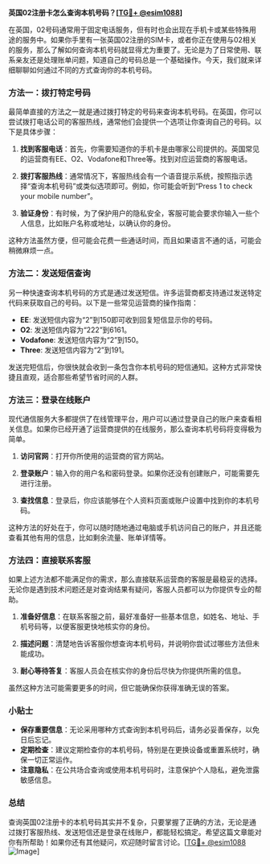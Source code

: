 **英国02注册卡怎么查询本机号码？[[TG💪+ @esim1088](https://t.me/s/esim1088)]**

在英国，02号码通常用于固定电话服务，但有时也会出现在手机卡或某些特殊用途的服务中。如果你手里有一张英国02注册的SIM卡，或者你正在使用与02相关的服务，那么了解如何查询本机号码就显得尤为重要了。无论是为了日常使用、联系亲友还是处理账单问题，知道自己的号码总是一个基础操作。今天，我们就来详细聊聊如何通过不同的方式查询你的本机号码。

### 方法一：拨打特定号码

最简单直接的方法之一就是通过拨打特定的号码来查询本机号码。在英国，你可以尝试拨打电话公司的客服热线，通常他们会提供一个选项让你查询自己的号码。以下是具体步骤：

1. **找到客服电话**：首先，你需要知道你的手机卡是由哪家公司提供的。英国常见的运营商有EE、O2、Vodafone和Three等。找到对应运营商的客服电话。
   
2. **拨打客服热线**：通常情况下，客服热线会有一个语音提示系统，按照指示选择“查询本机号码”或类似选项即可。例如，你可能会听到“Press 1 to check your mobile number”。

3. **验证身份**：有时候，为了保护用户的隐私安全，客服可能会要求你输入一些个人信息，比如账户名称或地址，以确认你的身份。

这种方法虽然方便，但可能会花费一些通话时间，而且如果语言不通的话，可能会稍微麻烦一点。

### 方法二：发送短信查询

另一种快速查询本机号码的方式是通过发送短信。许多运营商都支持通过发送特定代码来获取自己的号码。以下是一些常见运营商的操作指南：

- **EE**: 发送短信内容为“2”到150即可收到回复短信显示你的号码。
- **O2**: 发送短信内容为“222”到6161。
- **Vodafone**: 发送短信内容为“2”到150。
- **Three**: 发送短信内容为“2”到191。

发送完短信后，你很快就会收到一条包含你本机号码的短信通知。这种方式非常快捷且直观，适合那些希望节省时间的人群。

### 方法三：登录在线账户

现代通信服务大多都提供了在线管理平台，用户可以通过登录自己的账户来查看相关信息。如果你已经开通了运营商提供的在线服务，那么查询本机号码将变得极为简单。

1. **访问官网**：打开你所使用的运营商的官方网站。
   
2. **登录账户**：输入你的用户名和密码登录。如果你还没有创建账户，可能需要先进行注册。

3. **查找信息**：登录后，你应该能够在个人资料页面或账户设置中找到你的本机号码。

这种方法的好处在于，你可以随时随地通过电脑或手机访问自己的账户，并且还能查看其他有用的信息，比如剩余流量、账单详情等。

### 方法四：直接联系客服

如果上述方法都不能满足你的需求，那么直接联系运营商的客服是最稳妥的选择。无论你是遇到技术问题还是对查询结果有疑问，客服人员都可以为你提供专业的帮助。

1. **准备好信息**：在联系客服之前，最好准备好一些基本信息，如姓名、地址、手机号码等，以便客服更快地核实你的身份。

2. **描述问题**：清楚地告诉客服你想查询本机号码，并说明你尝试过哪些方法但未能成功。

3. **耐心等待答复**：客服人员会在核实你的身份后尽快为你提供所需的信息。

虽然这种方法可能需要更多的时间，但它能确保你获得准确无误的答案。

### 小贴士

- **保存重要信息**：无论采用哪种方式查询到本机号码后，请务必妥善保存，以免日后忘记。
- **定期检查**：建议定期检查你的本机号码，特别是在更换设备或重置系统时，确保一切正常运作。
- **注意隐私**：在公共场合查询或使用本机号码时，注意保护个人隐私，避免泄露敏感信息。

### 总结

查询英国02注册卡的本机号码其实并不复杂，只要掌握了正确的方法，无论是通过拨打客服热线、发送短信还是登录在线账户，都能轻松搞定。希望这篇文章能对你有所帮助！如果你还有其他疑问，欢迎随时留言讨论。[[TG💪+ @esim1088](https://t.me/s/esim1088) ![Image](https://i.postimg.cc/4NQfJmqS/Snipaste-2025-05-13-00-14-12.png)]